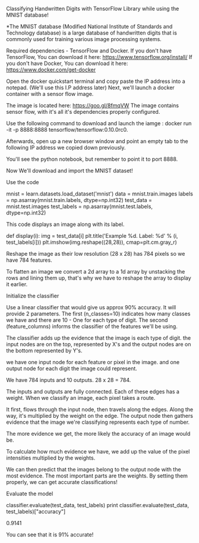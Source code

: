 Classifying Handwritten Digits with TensorFlow Library while using the MNIST database!

*The MNIST database (Modified National Institute of Standards and Technology database) is a large database of handwritten digits that is commonly used for training various image processing systems.

Required dependencies - TensorFlow and Docker. If you don't have TensorFlow, You can download it here: https://www.tensorflow.org/install/ If you don't have Docker, You can download it here: https://www.docker.com/get-docker

Open the docker quickstart terminal and copy paste the IP address into a notepad. (We'll use this I.P address later) Next, we'll launch a docker container with a sensor flow image.

The image is located here: https://goo.gl/8fmqVW The image contains sensor flow, with it's all it's dependencies properly configured.

Use the following command to download and launch the iamge : docker run -it -p 8888:8888 tensorflow/tensorflow:0.10.0rc0.

Afterwards, open up a new browser window and point an empty tab to the following IP address we copied down previously.

You'll see the python notebook, but remember to point it to port 8888.

Now We'll download and import the MNIST dataset!

Use the code

mnist = learn.datasets.load_dataset('mnist') data = mnist.train.images labels = np.asarray(mnist.train.labels, dtype=np.int32) test_data = mnist.test.images test_labels = np.asarray(mnist.test.labels, dtype=np.int32)

This code displays an image along with its label.

def display(i): img = test_data[i] plt.title('Example %d. Label: %d' % (i, test_labels[i])) plt.imshow(img.reshape((28,28)), cmap=plt.cm.gray_r)

Reshape the image as their low resolution (28 x 28) has 784 pixels so we have 784 features.

To flatten an image we convert a 2d array to a 1d array by unstacking the rows and lining them up, that's why we have to reshape the array to display it earlier.

Initialize the classifier

Use a linear classifier that would give us approx 90% accuracy. It will provide 2 parameters. The first (n_classes=10) indicates how many classes we have and there are 10 - One for each type of digit. The second (feature_columns) informs the classifier of the features we'll be using.

The classifier adds up the evidence that the image is each type of digit. the input nodes are on the top, represented by X's and the output nodes are on the bottom represented by Y's.

we have one input node for each feature or pixel in the image. and one output node for each digit the image could represent.

We have 784 inputs and 10 outputs. 28 x 28 = 784.

The inputs and outputs are fully connected. Each of these edges has a weight. When we classify an image, each pixel takes a route.

It first, flows through the input node, then travels along the edges. Along the way, it's multiplied by the weight on the edge. The output node then gathers evidence that the image we're classifying represents each type of number.

The more evidence we get, the more likely the accuracy of an image would be.

To calculate how much evidence we have, we add up the value of the pixel intensities multiplied by the weights.

We can then predict that the images belong to the output node with the most evidence. The most important parts are the weights. By setting them properly, we can get accurate classifications!

Evaluate the model

classifier.evaluate(test_data, test_labels) print classifier.evaluate(test_data, test_labels)["accuracy"]

0.9141

You can see that it is 91% accurate!
